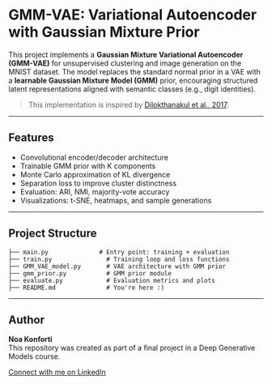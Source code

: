 # GMM-VAE: Variational Autoencoder with Gaussian Mixture Prior
This project implements a **Gaussian Mixture Variational Autoencoder (GMM-VAE)** for unsupervised clustering and image generation on the MNIST dataset. The model replaces the standard normal prior in a VAE with a **learnable Gaussian Mixture Model (GMM)** prior, encouraging structured latent representations aligned with semantic classes (e.g., digit identities).

> This implementation is inspired by [Dilokthanakul et al., 2017](https://arxiv.org/abs/1611.02648).

---

## Features

- Convolutional encoder/decoder architecture
- Trainable GMM prior with K components
- Monte Carlo approximation of KL divergence
- Separation loss to improve cluster distinctness
- Evaluation: ARI, NMI, majority-vote accuracy
- Visualizations: t-SNE, heatmaps, and sample generations

---

## Project Structure
 ``` 
├── main.py              # Entry point: training + evaluation
├── train.py               # Training loop and loss functions
├── GMM_VAE_model.py       # VAE architecture with GMM prior
├── gmm_prior.py           # GMM prior module
├── evaluate.py            # Evaluation metrics and plots
├── README.md              # You're here :)
 ``` 

---
## Author

**Noa Konforti**  
This repository was created as part of a final project in a Deep Generative Models course.  

[Connect with me on LinkedIn](www.linkedin.com/in/noa-konforti)
